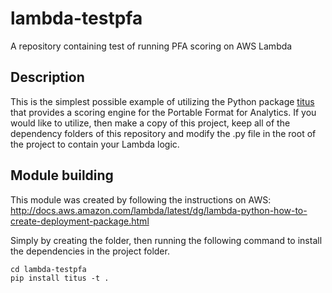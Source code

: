 # lambda-testpfa
A repository containing test of running PFA scoring on AWS Lambda

## Description
This is the simplest possible example of utilizing the Python package 
[titus](https://github.com/opendatagroup/hadrian) that provides 
a scoring engine for the Portable Format for Analytics. If you would 
like to utilize, then make a copy of this project, keep all of the dependency 
folders of this repository and modify the .py 
file in the root of the project to contain your Lambda logic. 

## Module building
This module was created by following the instructions on AWS: 
http://docs.aws.amazon.com/lambda/latest/dg/lambda-python-how-to-create-deployment-package.html

Simply by creating the folder, then running the following command 
to install the dependencies in the project folder.

```
cd lambda-testpfa
pip install titus -t .
```
